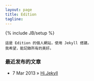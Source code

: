 ```yaml
---
layout: page
title: Edition
tagline: 
---
```

{% include JB/setup %}

    這是 Edition 的個人網站，使用 Jekyll 搭建。
    我希望，能記錄所有的美好。
    
### 最近发布的文章

* 7 Mar 2013 » [Hi,Jekyll](http://edition.github.com/2013/03/07/Hi-Jekyll/)